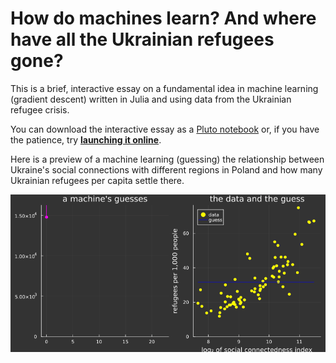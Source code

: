 # How do machines learn? And where have all the Ukrainian refugees gone?
This is a brief, interactive essay on a fundamental idea in machine learning (gradient descent) written in Julia and using data from the Ukrainian refugee crisis.

You can download the interactive essay as a [Pluto notebook](https://github.com/sadish-d/how_machines_learn/blob/main/how_machines_learn.jl) or, if you have the patience, try **[launching it online](https://binder.plutojl.org/v0.19.12/open?url=https%253A%252F%252Fraw.githubusercontent.com%252Fsadish-d%252Fhow_machines_learn%252Fmain%252Fhow_machines_learn.jl)**.

Here is a preview of a machine learning (guessing) the relationship between Ukraine's social connections with different regions in Poland and how many Ukrainian refugees per capita settle there.

<p align="center">
  <img src="https://raw.githubusercontent.com/sadish-d/how_machines_learn/main/machine_guesses_anim.gif"/>
</p>
